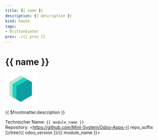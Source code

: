 ```yaml
---
title: {{ name }}
description: {{ description }}
kind: howto
tags:
- Drittanbieter
prev: ./{{ prev }}
---
```

# {{ name }}
![icon_oms_box](../attachments/icons_odoo_mint_system.png)

\{\{ $frontmatter.description \}\}

Technischer Name: `{{ module_name }}`\
Repository: <https://github.com/Mint-System/Odoo-Apps-{{ repo_suffix }}/tree/{{ odoo_version }}/{{ module_name }}>